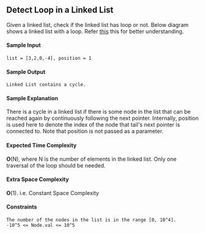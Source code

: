 ## **Detect Loop in a Linked List**

Given a linked list, check if the linked list has loop or not. Below diagram shows a linked list with a loop.
Refer [this](https://i0.wp.com/www.dineshonjava.com/wp-content/uploads/2018/09/Linked-List-Loop.png?resize=530%2C207&ssl=1) this for better understanding. 

#### **Sample Input**
	list = [3,2,0,-4], position = 1

#### **Sample Output**
	Linked List contains a cycle.

#### **Sample Explanation**
There is a cycle in a linked list if there is some node in the list that can be reached again by continuously following the next pointer. Internally, position is used here  	    to denote the index of the node that tail's next pointer is connected to. Note that position is not passed as a parameter.


#### **Expected Time Complexity**
__O__(N), where N is the number of elements in the linked list. Only one traversal of the loop should be needed.


#### **Extra Space Complexity**
__O__(1). i.e. Constant Space Complexity

#### **Constraints**
	The number of the nodes in the list is in the range [0, 10^4].
	-10^5 <= Node.val <= 10^5
